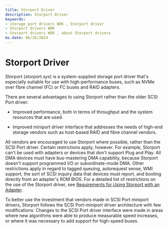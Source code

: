 ```yaml
---
title: Storport Driver
description: Storport Driver
keywords:
- storage port drivers WDK , Storport driver
- Storport drivers WDK
- Storport drivers WDK , about Storport drivers
ms.date: 06/26/2024
---
```


# Storport Driver

Storport (*storport.sys*) is a system-supplied storage port driver that's especially suitable for use with high-performance buses, such as NVMe over fibre channel (FC) or FC buses and RAID adapters.

There are several advantages to using Storport rather than the older SCSI Port driver:

- Improved performance, both in terms of throughput and the system resources that are used.

- Improved miniport driver interface that addresses the needs of high-end storage vendors such as host-based RAID and fibre channel vendors.

All vendors are encouraged to use Storport where possible, rather than the SCSI Port driver. Certain restrictions apply, however. For example, Storport can't be used with adapters or devices that don't support Plug and Play. All DMA devices must have bus-mastering DMA capability, because Storport doesn't support programmed I/O or subordinate-mode DMA. Other restrictions apply in regard to tagged queuing, autorequest sense, WMI support, the sort of SCSI inquiry data that devices must report, and booting directly from an adapter's ROM BIOS. For a detailed list of restrictions on the use of the Storport driver, see [Requirements for Using Storport with an Adapter](requirements-for-using-storport-with-an-adapter.md).

To better use the investment that vendors made in SCSI Port miniport drivers, Storport follows the SCSI Port-miniport driver architecture with few modifications. Changes to the SCSI Port driver interface were made in areas where new algorithms were able to produce measurable speed increases, or where it was necessary to add support for high-speed buses.
